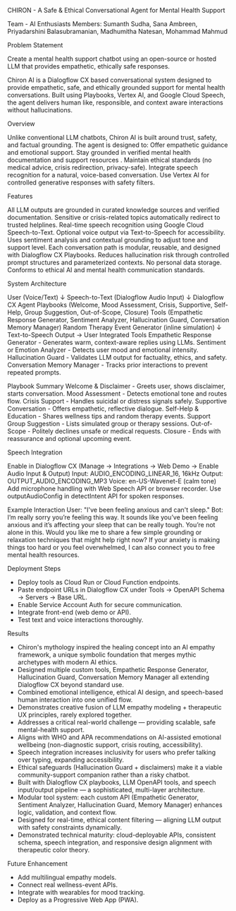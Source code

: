 
CHIRON - A Safe & Ethical Conversational Agent for Mental Health Support

Team - AI Enthusiasts
Members: Sumanth Sudha, Sana Ambreen, Priyadarshini Balasubramanian, Madhumitha Natesan, Mohammad Mahmud

Problem Statement

Create a mental health support chatbot using an open-source or hosted LLM that provides empathetic, ethically safe responses.

Chiron AI is a Dialogflow CX based conversational system designed to provide empathetic, safe, and ethically grounded support for mental health conversations.  Built using Playbooks, Vertex AI, and Google Cloud Speech, the agent delivers human like, responsible, and context aware interactions without hallucinations.

Overview

Unlike conventional LLM chatbots, Chiron AI is built around trust, safety, and factual grounding.  The agent is designed to:
Offer empathetic guidance and emotional support.  Stay grounded in verified mental health documentation and support resources . Maintain ethical standards (no medical advice, crisis redirection, privacy-safe). Integrate speech recognition for a natural, voice-based conversation. Use Vertex AI for controlled generative responses with safety filters.

Features

All LLM outputs are grounded in curated knowledge sources and verified documentation.  Sensitive or crisis-related topics automatically redirect to trusted helplines. Real-time speech recognition using Google Cloud Speech-to-Text. Optional voice output via Text-to-Speech for accessibility.  Uses sentiment analysis and contextual grounding to adjust tone and support level.  Each conversation path is modular, reusable, and designed with Dialogflow CX Playbooks.  Reduces hallucination risk through controlled prompt structures and parameterized contexts.  No personal data storage.  Conforms to ethical AI and mental health communication standards. 

System Architecture

User (Voice/Text) ↓ Speech-to-Text (Dialogflow Audio Input) ↓ Dialogflow CX Agent Playbooks (Welcome, Mood Assessment, Crisis, Supportive, Self-Help, Group Suggestion, Out-of-Scope, Closure) Tools (Empathetic Response Generator, Sentiment Analyzer, Hallucination Guard, Conversation Memory Manager) Random Therapy Event Generator (inline simulation) ↓ Text-to-Speech Output → User
Integrated Tools Empathetic Response Generator - Generates warm, context-aware replies using LLMs. Sentiment or Emotion Analyzer - Detects user mood and emotional intensity. Hallucination Guard - Validates LLM output for factuality, ethics, and safety. Conversation Memory Manager - Tracks prior interactions to prevent repeated prompts.

Playbook Summary Welcome & Disclaimer - Greets user, shows disclaimer, starts conversation. Mood Assessment - Detects emotional tone and routes flow. Crisis Support - Handles suicidal or distress signals safely. Supportive Conversation - Offers empathetic, reflective dialogue. Self-Help & Education - Shares wellness tips and random therapy events. Support Group Suggestion - Lists simulated group or therapy sessions. Out-of-Scope - Politely declines unsafe or medical requests. Closure - Ends with reassurance and optional upcoming event.

Speech Integration

Enable in Dialogflow CX (Manage → Integrations → Web Demo → Enable Audio Input & Output)
Input: AUDIO_ENCODING_LINEAR_16, 16kHz
Output: OUTPUT_AUDIO_ENCODING_MP3
Voice: en-US-Wavenet-E (calm tone)
Add microphone handling with Web Speech API or browser recorder.
Use outputAudioConfig in detectIntent API for spoken responses.

Example Interaction User: "I've been feeling anxious and can't sleep." Bot: I’m really sorry you’re feeling this way. It sounds like you’ve been feeling anxious and it’s affecting your sleep that can be really tough. You’re not alone in this. Would you like me to share a few simple grounding or relaxation techniques that might help right now? If your anxiety is making things too hard or you feel overwhelmed, I can also connect you to free mental health resources.

Deployment Steps

- Deploy tools as Cloud Run or Cloud Function endpoints.
- Paste endpoint URLs in Dialogflow CX under Tools → OpenAPI Schema → Servers → Base URL.
- Enable Service Account Auth for secure communication.
- Integrate front-end (web demo or API).
- Test text and voice interactions thoroughly.

Results
- Chiron's mythology inspired the healing concept into an AI empathy framework, a unique symbolic foundation that merges mythic archetypes with modern AI ethics.
- Designed multiple custom tools, Empathetic Response Generator, Hallucination Guard, Conversation Memory Manager  all extending Dialogflow CX beyond standard use.
- Combined emotional intelligence, ethical AI design, and speech-based human interaction into one unified flow.
- Demonstrates creative fusion of LLM empathy modeling + therapeutic UX principles, rarely explored together.
- Addresses a critical real-world challenge — providing scalable, safe mental-health support.
- Aligns with WHO and APA recommendations on AI-assisted emotional wellbeing (non-diagnostic support, crisis routing, accessibility).
- Speech integration increases inclusivity for users who prefer talking over typing, expanding accessibility.
- Ethical safeguards (Hallucination Guard + disclaimers) make it a viable community-support companion rather than a risky chatbot.
- Built with Dialogflow CX playbooks, LLM OpenAPI tools, and speech input/output pipeline — a sophisticated, multi-layer architecture.
- Modular tool system: each custom API (Empathetic Generator, Sentiment Analyzer, Hallucination Guard, Memory Manager) enhances logic, validation, and context flow.
- Designed for real-time, ethical content filtering — aligning LLM output with safety constraints dynamically.
- Demonstrated technical maturity: cloud-deployable APIs, consistent schema, speech integration, and responsive design alignment with therapeutic color theory.

Future Enhancement
- Add multilingual empathy models.
- Connect real wellness-event APIs.
- Integrate with wearables for mood tracking.
- Deploy as a Progressive Web App (PWA).
